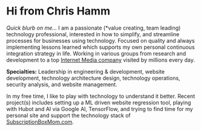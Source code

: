 # Hi from Chris Hamm
*Quick blurb on me...* I am a passionate (*value creating, team leading) technology professional, interested in how to simplify, and streamline processes for businesses using technology. Focused on quality and always implementing lessons learned which supports my own personal continuous integration strategy in life. Working in various groups from research and development to a top [Internet Media company](https://www.cnet.com) visited by millions every day.

**Specialties:** Leadership in engineering & development, website development, technology architecture design, technology operations, security analysis, and website management.

In my free time, I like to play with technology to understand it better. Recent project(s) includes setting up a ML driven website regression tool, playing with Hubot and AI via Google AI, TensorFlow, and trying to find time for my personal site and support the technology stack of [SubscriptionBoxMom.com](https://www.subscriptionboxmom.com/).
